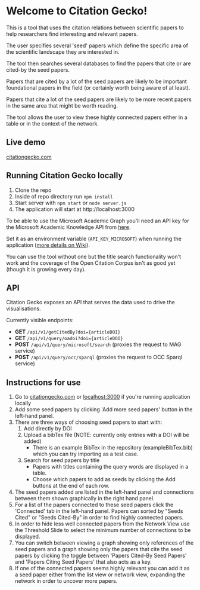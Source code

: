 # Welcome to Citation Gecko!

This is a tool that uses the citation relations between scientific papers to help researchers find interesting and relevant papers.

The user specifies several 'seed' papers which define the specific area of the scientific landscape they are interested in.

The tool then searches several databases to find the papers that cite or are cited-by the seed papers.

Papers that are cited by a lot of the seed papers are likely to be important foundational papers in the field (or certainly worth being aware of at least).

Papers that cite a lot of the seed papers are likely to be more recent papers in the same area that might be worth reading.

The tool allows the user to view these highly connected papers either in a table or in the context of the network.

## Live demo

[citationgecko.com](http://citationgecko.com)

## Running Citation Gecko locally

1. Clone the repo
2. Inside of repo directory run `npm install`
3. Start server with `npm start` or `node server.js`
4. The application will start at http://localhost:3000

To be able to use the Microsoft Academic Graph you'll need an API key for the Microsoft Academic Knowledge API from [here](https://azure.microsoft.com/en-gb/try/cognitive-services/?api=academic-knowledge-api).

Set it as an environment variable (`API_KEY_MICROSOFT`) when running the application ([more details on Wiki](https://github.com/CitationGecko/citation-network-explorer/wiki#config--credentials)).

You can use the tool without one but the title search functionality won't work
and the coverage of the Open Citation Corpus isn't as good yet (though it is growing every day).

## API

Citation Gecko exposes an API that serves the data used to drive the visualisations.

Currently visible endpoints:

- **GET** `/api/v1/getCitedBy?doi={articleDOI}`
- **GET** `/api/v1/query/oadoi?doi={articleDOI}`
- **POST** `/api/v1/query/microsoft/search` (proxies the request to MAG service)
- **POST** `/api/v1/query/occ/sparql` (proxies the request to OCC Sparql service)

## Instructions for use

1. Go to [citationgecko.com](http://citationgecko.com) or [localhost:3000](http://localhost:3000) if you're running application locally
2. Add some seed papers by clicking 'Add more seed papers' button in the left-hand panel.
2. There are three ways of choosing seed papers to start with:
    1. Add directly by DOI
    2. Upload a bibTex file (NOTE: currently only entries with a DOI will be added)
        * There is an example BibTex in the repository (exampleBibTex.bib) which you can try importing as a test case.
    3. Search for seed papers by title
        * Papers with titles containing the query words are displayed in a table.
        * Choose which papers to add as seeds by clicking the Add buttons at the end of each row.
3. The seed papers added are listed in the left-hand panel and connections between them shown graphically in the right hand panel.
4. For a list of the papers connected to these seed papers click the 'Connected' tab in the left-hand panel. Papers can sorted by "Seeds Cited" or "Seeds Cited-By" in order to find highly connected papers.
5. In order to hide less well connected papers from the Network View use the Threshold Slide to select the minimum number of connections to be displayed.
6. You can switch between viewing a graph showing only references of the seed papers and a graph showing only the papers that cite the seed papers by clicking the toggle between 'Papers Cited-By Seed Papers' and 'Papers Citing Seed Papers' that also acts as a key.
6. If one of the connected papers seems highly relevant you can add it as a seed paper either from the list view or network view, expanding the network in order to uncover more papers.
